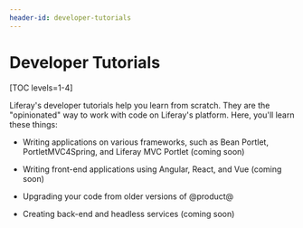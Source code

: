 ```yaml
---
header-id: developer-tutorials
---
```


# Developer Tutorials

[TOC levels=1-4]

Liferay's developer tutorials help you learn from scratch. They are the
"opinionated" way to work with code on Liferay's platform. Here, you'll learn
these things: 

- Writing applications on various frameworks, such as Bean Portlet,
  PortletMVC4Spring, and Liferay MVC Portlet (coming soon)

- Writing front-end applications using Angular, React, and Vue (coming soon) 

- Upgrading your code from older versions of @product@

- Creating back-end and headless services (coming soon)


